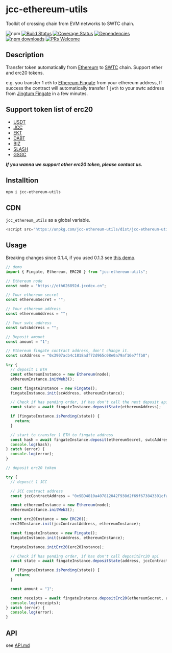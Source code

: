 # jcc-ethereum-utils

Toolkit of crossing chain from EVM networks to SWTC chain.

![npm](https://img.shields.io/npm/v/jcc-ethereum-utils.svg)
[![Build Status](https://travis-ci.com/JCCDex/jcc-ethereum-utils.svg?branch=master)](https://travis-ci.com/JCCDex/jcc-ethereum-utils)
[![Coverage Status](https://coveralls.io/repos/github/JCCDex/jcc-ethereum-utils/badge.svg?branch=master)](https://coveralls.io/github/JCCDex/jcc-ethereum-utils?branch=master)
[![Dependencies](https://img.shields.io/david/JCCDex/jcc-ethereum-utils.svg?style=flat-square)](https://david-dm.org/JCCDex/jcc-ethereum-utils)
[![npm downloads](https://img.shields.io/npm/dm/jcc-ethereum-utils.svg)](http://npm-stat.com/charts.html?package=jcc-ethereum-utils)
[![PRs Welcome](https://img.shields.io/badge/PRs-welcome-brightgreen.svg?style=flat-square)](http://makeapullrequest.com)

## Description

Transfer token automatically from [Ethereum](https://www.ethereum.org/) to [SWTC](http://swtc.top/index.html#/) chain. Support ether and erc20 tokens.

e.g. you transfer 1 `eth` to [Ethereum Fingate](https://etherscan.io/address/0x3907acb4c1818adf72d965c08e0a79af16e7ffb8) from your ethereum address, If success the contract will automatically transfer 1 `jeth` to your swtc address from [Jingtum Fingate](https://swtcscan.jccdex.cn/#/wallet/?wallet=jsk45ksJZUB7durZrLt5e86Eu2gtiXNRN4) in a few minutes.

## Support token list of erc20

- [USDT](https://etherscan.io/address/0xdAC17F958D2ee523a2206206994597C13D831ec7)
- [JCC](https://etherscan.io/address/0x9BD4810a407812042F938d2f69f673843301cfa6)
- [EKT](https://etherscan.io/address/0xBAb165dF9455AA0F2AeD1f2565520B91DDadB4c8)
- [DABT](https://etherscan.io/address/0x1C6890825880566dd6Ad88147E0a6acE7930b7c0)
- [BIZ](https://etherscan.io/address/0x399f9A95305114efAcB91d1d6C02CBe234dD36aF)
- [SLASH](https://etherscan.io/address/0xE222e2e3517f5AF5e3abc667adF14320C848D6dA)
- [GSGC](https://etherscan.io/address/0x0ec2a5ec6a976d6d4c101fb647595c9d8d21779e)

**_If you wanna we support other erc20 token, please contact us._**

## Installtion

```shell
npm i jcc-ethereum-utils
```

## CDN

`jcc_ethereum_utils` as a global variable.

```javascript
<script src="https://unpkg.com/jcc-ethereum-utils/dist/jcc-ethereum-utils.min.js"></script>
```

## Usage

Breaking changes since 0.1.4, if you used 0.1.3 see [this demo](https://github.com/JCCDex/jcc-ethereum-utils/blob/master/docs/demo_below_0.1.4.md).

```javascript
// demo
import { Fingate, Ethereum, ERC20 } from "jcc-ethereum-utils";

// Ethereum node
const node = "https://eth626892d.jccdex.cn";

// Your ethereum secret
const ethereumSecret = "";

// Your ethereum address
const ethereumAddress = "";

// Your swtc address
const swtcAddress = "";

// Deposit amount
const amount = "1";

// Ethereum fingate contract address, don't change it.
const scAddress = "0x3907acb4c1818adf72d965c08e0a79af16e7ffb8";

try {
  // deposit 1 ETH
  const ethereumInstance = new Ethereum(node);
  ethereumInstance.initWeb3();

  const fingateInstance = new Fingate();
  fingateInstance.init(scAddress, ethereumInstance);

  // Check if has pending order, if has don't call the next deposit api
  const state = await fingateInstance.depositState(ethereumAddress);

  if (fingateInstance.isPending(state)) {
    return;
  }

  // start to transfer 1 ETH to fingate address
  const hash = await fingateInstance.deposit(ethereumSecret, swtcAddress, amount);
  console.log(hash);
} catch (error) {
  console.log(error);
}

// deposit erc20 token

try {
  // deposit 1 JCC

  // JCC contract address
  const jccContractAddress = "0x9BD4810a407812042F938d2f69f673843301cfa6";

  const ethereumInstance = new Ethereum(node);
  ethereumInstance.initWeb3();

  const erc20Instance = new ERC20();
  erc20Instance.init(jccContractAddress, ethereumInstance);

  const fingateInstance = new Fingate();
  fingateInstance.init(scAddress, ethereumInstance);

  fingateInstance.initErc20(erc20Instance);

  // Check if has pending order, if has don't call depositErc20 api
  const state = await fingateInstance.depositState(address, jccContractAddress);

  if (fingateInstance.isPending(state)) {
    return;
  }

  const amount = "1";

  const receipts = await fingateInstance.depositErc20(ethereumSecret, amount, swtcAddress);
  console.log(receipts);
} catch (error) {
  console.log(error);
}
```

## API

see [API.md](https://github.com/JCCDex/jcc-ethereum-utils/blob/master/docs/API.md)
